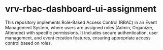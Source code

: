 # vrv-rbac-dashboard-ui-assignment
This repository implements Role-Based Access Control (RBAC) in an Event Management System, where users are assigned roles (Admin, Organizer, Attendee) with specific permissions. It includes secure authentication, user management, and event creation features, ensuring appropriate access control based on roles.
